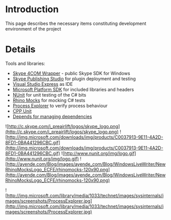 # Introduction #

This page describes the necessary items constituting development environment of the project

# Details #

Tools and libraries:
  * [Skype 4COM Wrapper](https://developer.skype.com/Download?action=AttachFile&do=get&target=Skype4COM-1.0.27.0.zip) - public Skype SDK for Windows
  * [Skype Publishing Studio](http://skype.4publishers.com/update.asp) for plugin deployment and testing
  * [Visual Studio Express](http://msdn2.microsoft.com/en-gb/express/default.aspx) as IDE
  * [Microsoft Platform SDK](http://www.microsoft.com/downloads/details.aspx?FamilyId=A55B6B43-E24F-4EA3-A93E-40C0EC4F68E5&displaylang=en) for included libraries and headers
  * [NUnit](http://www.nunit.org/) for unit testing of the C# bits
  * [Rhino Mocks](http://www.ayende.com/projects/rhino-mocks.aspx) for mocking C# tests
  * [Process Explorer](http://www.microsoft.com/technet/sysinternals/utilities/processexplorer.mspx) to verify process behaviour
  * [CPP Unit](http://cppunit.sourceforge.net/cppunit-wiki)
  * [Depends for managing dependencies](http://www.dependencywalker.com/)

![http://c.skype.com/i_preairlift/logos/skype_logo.png](http://c.skype.com/i_preairlift/logos/skype_logo.png) ![http://img.microsoft.com/downloads/img/products/C0037913-9E11-4A2D-8FD1-0BA441296CBC.gif](http://img.microsoft.com/downloads/img/products/C0037913-9E11-4A2D-8FD1-0BA441296CBC.gif) ![http://www.nunit.org/img/logo.gif](http://www.nunit.org/img/logo.gif) ![http://ayende.com/Blog/images/ayende_com/Blog/WindowsLiveWriter/NewRhinoMocksLogo_ECFE/rhinomocks-120x90.png](http://ayende.com/Blog/images/ayende_com/Blog/WindowsLiveWriter/NewRhinoMocksLogo_ECFE/rhinomocks-120x90.png)

![http://img.microsoft.com/library/media/1033/technet/images/sysinternals/images/screenshots/ProcessExplorer.jpg](http://img.microsoft.com/library/media/1033/technet/images/sysinternals/images/screenshots/ProcessExplorer.jpg)